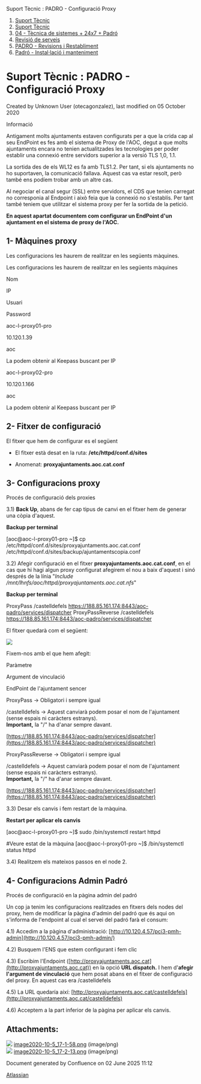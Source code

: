 Suport Tècnic : PADRO - Configuració Proxy  

1.  [Suport Tècnic](index.md)
2.  [Suport Tècnic](13893782.md)
3.  [04 - Tècnica de sistemes + 24x7 + Padró](26313202.md)
4.  [Revisió de serveis](36340340.md)
5.  [PADRO - Revisions i Restabliment](PADRO---Revisions-i-Restabliment_118554712.md)
6.  [Padró - Instal·lació i manteniment](26313622.md)

Suport Tècnic : PADRO - Configuració Proxy
==========================================

Created by Unknown User (otecagonzalez), last modified on 05 October 2020

Informació

Antigament molts ajuntaments estaven configurats per a que la crida cap al seu EndPoint es fes amb el sistema de Proxy de l'AOC, degut a que molts ajuntaments encara no tenien actualitzades les tecnologies per poder establir una connexió entre servidors superior a la versió TLS 1,0, 1.1. 

La sortida des de els WL12 es fa amb TLS1.2. Per tant, si els ajuntaments no ho suportaven, la comunicació fallava. Aquest cas va estar resolt, però també ens podíem trobar amb un altre cas.

Al negociar el canal segur (SSL) entre servidors, el CDS que tenien carregat no corresponia al Endpoint i això feia que la connexió no s'establís. Per tant també teniem que utilitzar el sistema proxy per fer la sortida de la petició. 

  

**En aquest apartat documentem com configurar un EndPoint d'un ajuntament en el sistema de proxy de l'AOC.**

  

1- Màquines proxy
-----------------

Les configuracions les haurem de realitzar en les següents màquines.

Les configuracions les haurem de realitzar en les següents màquines

Nom

IP

Usuari

Password

aoc-l-proxy01-pro

10.120.1.39

aoc

La podem obtenir al Keepass buscant per IP

aoc-l-proxy02-pro

10.120.1.166

aoc

La podem obtenir al Keepass buscant per IP

2- Fitxer de configuració
-------------------------

El fitxer que hem de configurar es el següent

*   El fitxer està desat en la ruta: **/etc/httpd/conf.d/sites**

*   Anomenat: **proxyajuntaments.aoc.cat.conf**

3- Configuracions proxy
-----------------------

Procés de configuració dels proxies

3.1) **Back Up**, abans de fer cap tipus de canvi en el fitxer hem de generar una còpia d'aquest. 

**Backup per terminal**

\[aoc@aoc-l-proxy01-pro ~\]$ cp /etc/httpd/conf.d/sites/proxyajuntaments.aoc.cat.conf /etc/httpd/conf.d/sites/backup/ajuntamentscopia.conf                                

3.2) Afegir configuració en el fitxer **proxyajuntaments.aoc.cat.conf**, en el cas que hi hagi algun proxy configurat afegirem el nou a baix d'aquest i sinó després de la línia "_Include /mnt/lhnfs/aoc/httpd/proxyajuntaments.aoc.cat.nfs_"

**Backup per terminal**

ProxyPass /castelldefels https://188.85.161.174:8443/aoc-padro/services/dispatcher
ProxyPassReverse /castelldefels https://188.85.161.174:8443/aoc-padro/services/dispatcher                 

El fitxer quedarà com el següent: 

![](attachments/41519263/41519271.png)

Fixem-nos amb el que hem afegit: 

Paràmetre

Argument de vinculació

EndPoint de l'ajuntament sencer

ProxyPass → Obligatori i sempre igual

/castelldefels → Aquest canviarà podem posar el nom de l'ajuntament (sense espais ni caràcters estranys).  
**Important,** la "/" ha d'anar sempre davant. 

[https://188.85.161.174:8443/aoc-padro/services/dispatcher](https://188.85.161.174:8443/aoc-padro/services/dispatcher)

ProxyPassReverse → Obligatori i sempre igual

/castelldefels → Aquest canviarà podem posar el nom de l'ajuntament (sense espais ni caràcters estranys).  
**Important,** la "/" ha d'anar sempre davant. 

[https://188.85.161.174:8443/aoc-padro/services/dispatcher](https://188.85.161.174:8443/aoc-padro/services/dispatcher)

3.3) Desar els canvis i fem restart de la màquina. 

**Restart per aplicar els canvis**

\[aoc@aoc-l-proxy01-pro ~\]$  sudo /bin/systemctl restart httpd
 
#Veure estat de la màquina 
\[aoc@aoc-l-proxy01-pro ~\]$  /bin/systemctl status httpd

3.4) Realitzem els mateixos passos en el node 2. 

4- Configuracions Admin Padró
-----------------------------

Procés de configuració en la pàgina admin del padró

Un cop ja tenim les configuracions realitzades en fitxers dels nodes del proxy, hem de modificar la pàgina d'admin del padró que és aqui on s'informa de l'endpoint al cual el servei del padró farà el consum: 

4.1) Accedim a la pàgina d'administració: [http://10.120.4.57/pci3-pmh-admin](http://10.120.4.57/pci3-pmh-admin/)

4.2) Busquem l'ENS que estem configurant i fem clic

4.3) Escribim l'Endpoint ([http://proxyajuntaments.aoc.cat](http://proxyajuntaments.aoc.cat)) en la opció **URL dispatch.** I hem d'**afegir l'argument de vinculació** que hem posat abans en el fitxer de configuració del proxy. En aquest cas era /castelldefels

4.5) La URL quedaría així: [http://proxyajuntaments.aoc.cat/castelldefels](http://proxyajuntaments.aoc.cat/castelldefels)

4.6) Acceptem a la part inferior de la pàgina per aplicar els canvis. 

Attachments:
------------

![](images/icons/bullet_blue.gif) [image2020-10-5\_17-1-58.png](attachments/41519263/41519270.png) (image/png)  
![](images/icons/bullet_blue.gif) [image2020-10-5\_17-2-13.png](attachments/41519263/41519271.png) (image/png)  

Document generated by Confluence on 02 June 2025 11:12

[Atlassian](http://www.atlassian.com/)